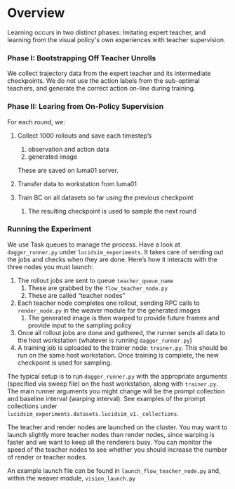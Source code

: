# Overview

Learning occurs in two distinct phases: Imitating expert teacher, and learning from the visual policy's own experiences with teacher
supervision.

### Phase I: Bootstrapping Off Teacher Unrolls

We collect trajectory data from the expert teacher and its intermediate checkpoints. We do not use the action labels from the sub-optimal teachers, and generate the correct action on-line during training. 

### Phase II: Learing from On-Policy Supervision

For each round, we:

1. Collect 1000 rollouts and save each timestep’s
    1. observation and action data
    2. generated image

   These are saved on luma01 server.

2. Transfer data to workstation from luma01
3. Train BC on all datasets so far using the previous checkpoint
    1. The resulting checkpoint is used to sample the next round


### Running the Experiment

We use Task queues to manage the process. Have a look at `dagger_runner.py` under `lucidsim_experiments`. It takes care of sending out the
jobs and checks when they are done. Here’s how it interacts with the three nodes you must launch:

1. The rollout jobs are sent to queue `teacher_queue_name`
    1. These are grabbed by the `flow_teacher_node.py`
    2. These are called “teacher nodes”
2. Each teacher node completes one rollout, sending RPC calls to `render_node.py` in the weaver module for the generated images
    1. The generated image is then warped to provide future frames and provide input to the sampling policy
3. Once all rollout jobs are done and gathered, the runner sends all data to the host workstation (whatever is running `dagger_runner.py`)
4. A training job is uploaded to the trainer node: `trainer.py`. This should be run on the same host workstation. Once training is complete,
   the new checkpoint is used for sampling.

The typical setup is to run `dagger_runner.py` with the appropriate arguments (specified via sweep file) on the host workstation, along with
`trainer.py`. The main runner arguments you might change will be the prompt collection and baseline interval (warping interval). See
examples of the prompt collections under `lucidsim_experiments.datasets.lucidsim_v1._collections`.

The teacher and render nodes are launched on the cluster. You may want to launch slightly more teacher nodes than render nodes, since
warping is faster and we want to keep all the renderers busy. You can monitor the speed of the teacher nodes to see whether you should
increase the number of render or teacher nodes.

An example launch file can be found in `launch_flow_teacher_node.py` and, within the weaver module, `vision_launch.py`